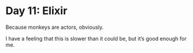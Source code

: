 # Day 11: Elixir

Because monkeys are actors, obviously.

I have a feeling that this is slower than it could be, but it’s good enough for me.
